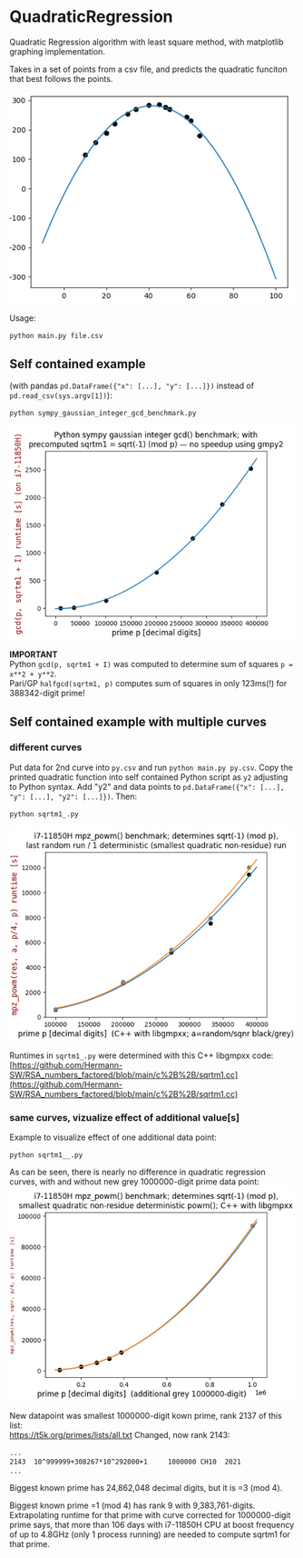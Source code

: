 # QuadraticRegression
Quadratic Regression algorithm with least square method, with matplotlib graphing implementation.

Takes in a set of points from a csv file, and predicts the quadratic funciton that best follows the points.

![Quadratic example.png…](original.png)

Usage:
```
python main.py file.csv
```


## Self contained example  
(with pandas ```pd.DataFrame({"x": [...], "y": [...]})``` instead of ```pd.read_csv(sys.argv[1])```):  
```
python sympy_gaussian_integer_gcd_benchmark.py
```
![sympy_gaussian_integer_gcd_benchmark.png](sympy_gaussian_integer_gcd_benchmark.png)

**IMPORTANT**  
Python ```gcd(p, sqrtm1 + I)``` was computed to determine sum of squares ```p = x**2 + y**2```.  
Pari/GP ```halfgcd(sqrtm1, p)``` computes sum of squares in only 123ms(!) for 388342-digit prime!

## Self contained example with multiple curves  

### different curves
Put data for 2nd curve into ```py.csv``` and run ```python main.py py.csv```. Copy the printed quadratic function into self contained Python script as ```y2``` adjusting to Python syntax. Add "y2" and data points to ```pd.DataFrame({"x": [...], "y": [...], "y2": [...]})```. Then:  
```
python sqrtm1_.py
```
![sqrtm1_.png](sqrtm1_.png)  

Runtimes in ```sqrtm1_.py``` were determined with this C++ libgmpxx code:  
[https://github.com/Hermann-SW/RSA_numbers_factored/blob/main/c%2B%2B/sqrtm1.cc](https://github.com/Hermann-SW/RSA_numbers_factored/blob/main/c%2B%2B/sqrtm1.cc)

### same curves, vizualize effect of additional value[s]
Example to visualize effect of one additional data point:  
```
python sqrtm1__.py
```
As can be seen, there is nearly no difference in quadratic regression curves, with and without new grey 1000000-digit prime data point:  
![sqrtm1__.png](sqrtm1__.png)  

New datapoint was smallest 1000000-digit kown prime, rank 2137 of this list:  
https://t5k.org/primes/lists/all.txt
Changed, now rank 2143:  
```
...
2143  10^999999+308267*10^292000+1     1000000 CH10  2021 
...
```

Biggest known prime has 24,862,048 decimal digits, but it is =3 (mod 4).  

Biggest known prime =1 (mod 4) has rank 9 with 9,383,761-digits.  
Extrapolating runtime for that prime with curve corrected for 1000000-digit prime says, that more than 106 days with i7-11850H CPU at boost frequency of up to 4.8GHz (only 1 process running) are needed to compute sqrtm1 for that prime.

